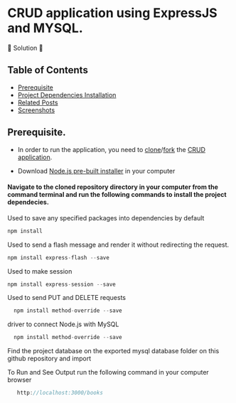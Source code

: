 # CRUD application using ExpressJS and MYSQL.

🚧 Solution 🚧
 
## Table of Contents
- [Prerequisite](#prerequisite)
- [Project Dependencies Installation](#libraries)
- [Related Posts](#related-posts)
- [Screenshots](#screenshots)

## Prerequisite.
- In order to run the application, you need to [clone]("link_to_clone)/[fork]("link_to_fork) the [CRUD application](https://github.com/MartinMugambi/-CRUD-application-using-ExpressJS-and-MYSQL.).

- Download [Node.js pre-built installer](https://nodejs.org/en/download/) in your computer

#### Navigate to the cloned repository directory in your computer from the command terminal and run the following commands to install the project dependecies.

Used to save any specified packages into dependencies by default
```js
npm install
```

Used to send a flash message and render it without redirecting the request.
 ```js
npm install express-flash --save
```
Used to make  session
 ```js
 npm install express-session --save
```

Used to send PUT and DELETE requests

```js
  npm install method-override --save
```

driver to connect Node.js with MySQL

```js
  npm install method-override --save
```

Find the project database on the exported mysql database folder on this github repository and import 


To Run and See Output run the following command in your computer browser

```js
   http://localhost:3000/books
```
